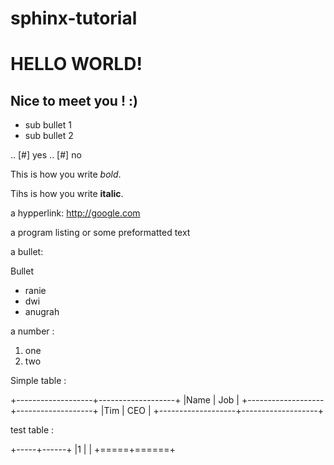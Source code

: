 sphinx-tutorial
===============

HELLO WORLD!
============

Nice to meet you ! :)
---------------------
- sub bullet 1
- sub bullet 2

.. [#] yes
.. [#] no

This is how you write *bold*.

Tihs is how you write **italic**.

a hypperlink: http://google.com

a program listing or some preformatted text

a bullet:

Bullet

* ranie
* dwi
* anugrah

a number :

1. one
2. two


Simple table :

+-------------------+-------------------+
|Name               | Job               |
+-------------------+-------------------+
|Tim                | CEO               |
+-------------------+-------------------+

test table :

+-----+------+
|1    |      |
+=====+======+
